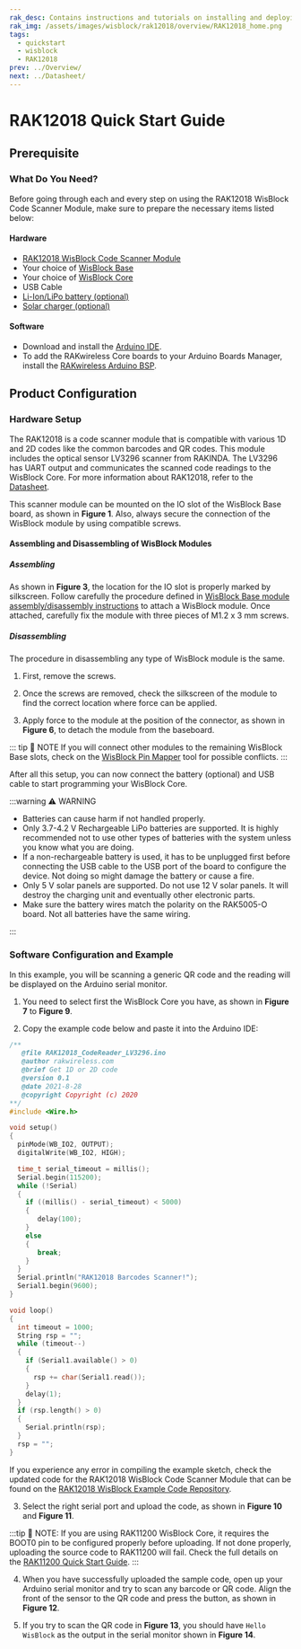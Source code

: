 ```yaml
---
rak_desc: Contains instructions and tutorials on installing and deploying your RAK12018. Instructions are written in a detailed and step-by-step manner for an easier experience in setting up your device. Aside from the hardware configuration, it also contains a software setup that includes detailed example codes that will help you get started.
rak_img: /assets/images/wisblock/rak12018/overview/RAK12018_home.png
tags:
  - quickstart
  - wisblock
  - RAK12018
prev: ../Overview/ 
next: ../Datasheet/ 
---
```


# RAK12018 Quick Start Guide

## Prerequisite

### What Do You Need?

Before going through each and every step on using the RAK12018 WisBlock Code Scanner Module, make sure to prepare the necessary items listed below:

#### Hardware

- [RAK12018 WisBlock Code Scanner Module](https://store.rakwireless.com/products/rak12018-wisblock-code-scanner)
- Your choice of [WisBlock Base](https://store.rakwireless.com/collections/wisblock-base) 
- Your choice of [WisBlock Core](https://store.rakwireless.com/collections/wisblock-core)
- USB Cable
- [Li-Ion/LiPo battery (optional)](/Product-Categories/WisBlock/RAK5005-O/Datasheet/#battery-connector)
- [Solar charger (optional)](/Product-Categories/WisBlock/RAK5005-O/Datasheet/#solar-panel-connector)

#### Software

- Download and install the [Arduino IDE](https://www.arduino.cc/en/Main/Software).
- To add the RAKwireless Core boards to your Arduino Boards Manager, install the [RAKwireless Arduino BSP](https://github.com/RAKWireless/RAKwireless-Arduino-BSP-Index).

## Product Configuration

### Hardware Setup

The RAK12018 is a code scanner module that is compatible with various 1D and 2D codes like the common barcodes and QR codes. This module includes the optical sensor LV3296 scanner from RAKINDA. The LV3296 has UART output and communicates the scanned code readings to the WisBlock Core. For more information about RAK12018, refer to the [Datasheet](../Datasheet/).

This scanner module can be mounted on the IO slot of the WisBlock Base board, as shown in **Figure 1**. Also, always secure the connection of the WisBlock module by using compatible screws.

<rk-img
  src="/assets/images/wisblock/rak12018/quickstart/rak12018_block.png"
  width="50%"
  caption="RAK12018 connection to WisBlock Base"
/>

<rk-img
  src="/assets/images/wisblock/rak12018/quickstart/LV3296.png"
  width="40%"
  caption="LV3296 optical scanner attached to RAK12018"
/>

#### Assembling and Disassembling of WisBlock Modules

##### Assembling

As shown in **Figure 3**, the location for the IO slot is properly marked by silkscreen. Follow carefully the procedure defined in [WisBlock Base module assembly/disassembly instructions](https://docs.rakwireless.com/Knowledge-Hub/Learn/RAK5005-O-Baseboard-Installation-Guide/) to attach a WisBlock module. Once attached, carefully fix the module with three pieces of M1.2 x 3&nbsp;mm screws.

<rk-img
  src="/assets/images/wisblock/rak12018/quickstart/mounting.png"
  width="50%"
  caption="RAK12018 assembly to WisBlock Base"
/>

##### Disassembling

The procedure in disassembling any type of WisBlock module is the same. 

1. First, remove the screws.  

<rk-img
  src="/assets/images/wisblock/rak12018/quickstart/removing_screw.png"
  width="70%"
  caption="Removing screws from the WisBlock module"
/>

2. Once the screws are removed, check the silkscreen of the module to find the correct location where force can be applied.

<rk-img
  src="/assets/images/wisblock/rak12018/quickstart/detach_silkscreen.png"
  width="70%"
  caption="Detaching silkscreen on the WisBlock module"
/>

3. Apply force to the module at the position of the connector, as shown in **Figure 6**, to detach the module from the baseboard.

<rk-img
  src="/assets/images/wisblock/rak12018/quickstart/detach_module.png"
  width="70%"
  caption="Applying even forces on the proper location of a WisBlock module"
/>

::: tip 📝 NOTE
If you will connect other modules to the remaining WisBlock Base slots, check on the [WisBlock Pin Mapper](https://docs.rakwireless.com/Knowledge-Hub/Pin-Mapper/) tool for possible conflicts. 
:::  

After all this setup, you can now connect the battery (optional) and USB cable to start programming your WisBlock Core.

:::warning ⚠️ WARNING

- Batteries can cause harm if not handled properly.
- Only 3.7-4.2&nbsp;V Rechargeable LiPo batteries are supported. It is highly recommended not to use other types of batteries with the system unless you know what you are doing.
- If a non-rechargeable battery is used, it has to be unplugged first before connecting the USB cable to the USB port of the board to configure the device. Not doing so might damage the battery or cause a fire.
- Only 5&nbsp;V solar panels are supported. Do not use 12&nbsp;V solar panels. It will destroy the charging unit and eventually other electronic parts.
- Make sure the battery wires match the polarity on the RAK5005-O board. Not all batteries have the same wiring.

:::

### Software Configuration and Example

In this example, you will be scanning a generic QR code and the reading will be displayed on the Arduino serial monitor.

1. You need to select first the WisBlock Core you have, as shown in **Figure 7** to **Figure 9**.

<rk-img
  src="/assets/images/wisblock/rak12018/quickstart/selectboard4631.png"
  width="100%"
  caption="Selecting RAK4631 as WisBlock Core"
/>

<rk-img
  src="/assets/images/wisblock/rak12018/quickstart/selectboard11200.png"
  width="100%"
  caption="Selecting RAK11200 as WisBlock Core"
/>

<rk-img
  src="/assets/images/wisblock/rak12018/quickstart/selectboard11300.png"
  width="100%"
  caption="Selecting RAK11300 as WisBlock Core"
/>

2. Copy the example code below and paste it into the Arduino IDE:

```c
/**
   @file RAK12018_CodeReader_LV3296.ino
   @author rakwireless.com
   @brief Get 1D or 2D code
   @version 0.1
   @date 2021-8-28
   @copyright Copyright (c) 2020
**/
#include <Wire.h>

void setup()
{
  pinMode(WB_IO2, OUTPUT);
  digitalWrite(WB_IO2, HIGH);

  time_t serial_timeout = millis();
  Serial.begin(115200);
  while (!Serial)
  {
    if ((millis() - serial_timeout) < 5000)
    {
       delay(100);
    }
    else
    {
       break;
    }
  }
  Serial.println("RAK12018 Barcodes Scanner!");
  Serial1.begin(9600);
}

void loop()
{
  int timeout = 1000;
  String rsp = "";
  while (timeout--)
  {
    if (Serial1.available() > 0)
    {
      rsp += char(Serial1.read());
    }
    delay(1);
  }
  if (rsp.length() > 0)
  {
    Serial.println(rsp);
  }
  rsp = "";
}
```

If you experience any error in compiling the example sketch, check the updated code for the RAK12018 WisBlock Code Scanner Module that can be found on the [RAK12018 WisBlock Example Code Repository](https://github.com/RAKWireless/WisBlock/blob/master/examples/common/IO/RAK12018_CodeReader_LV3296/RAK12018_CodeReader_LV3296.ino).

3. Select the right serial port and upload the code, as shown in **Figure 10** and **Figure 11**.

<rk-img
  src="/assets/images/wisblock/rak12018/quickstart/select_port.png"
  width="100%"
  caption="Selecting the correct serial port"
/>

<rk-img
  src="/assets/images/wisblock/rak12018/quickstart/upload.png"
  width="100%"
  caption="Uploading the sample code"
/>

:::tip 📝 NOTE:
If you are using RAK11200 WisBlock Core, it requires the BOOT0 pin to be configured properly before uploading. If not done properly, uploading the source code to RAK11200 will fail. Check the full details on the [RAK11200 Quick Start Guide](/Product-Categories/WisBlock/RAK11200/Quickstart/#uploading-to-wisblock).
:::

4. When you have successfully uploaded the sample code, open up your Arduino serial monitor and try to scan any barcode or QR code. Align the front of the sensor to the QR code and press the button, as shown in **Figure 12**.

<rk-img
  src="/assets/images/wisblock/rak12018/quickstart/test_setup.png"
  width="50%"
  caption="Scanning QR code by pressing scan button"
/>

5. If you try to scan the QR code in **Figure 13**, you should have `Hello WisBlock` as the output in the serial monitor shown in **Figure 14**.

<rk-img
  src="/assets/images/wisblock/rak12018/quickstart/qr.png"
  width="35%"
  caption="QR code for test"
/>

<rk-img
  src="/assets/images/wisblock/rak12018/quickstart/terminal.png"
  width="90%"
  caption="Serial monitor showing the code read by the sensor"
/>
